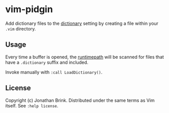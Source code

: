 # vim-pidgin

Add dictionary files to the [dictionary](http://vimdoc.sourceforge.net/htmldoc/options.html#'dictionary') setting by creating a file within your `.vim` directory.

## Usage

Every time a buffer is opened, the [runtimepath](http://vimdoc.sourceforge.net/htmldoc/options.html#'runtimepath') will be scanned for files that have a `.dictionary` suffix and included.

Invoke manually with `:call LoadDictionary()`.

## License

Copyright (c) Jonathan Brink.  Distributed under the same terms as Vim itself.
See `:help license`.
